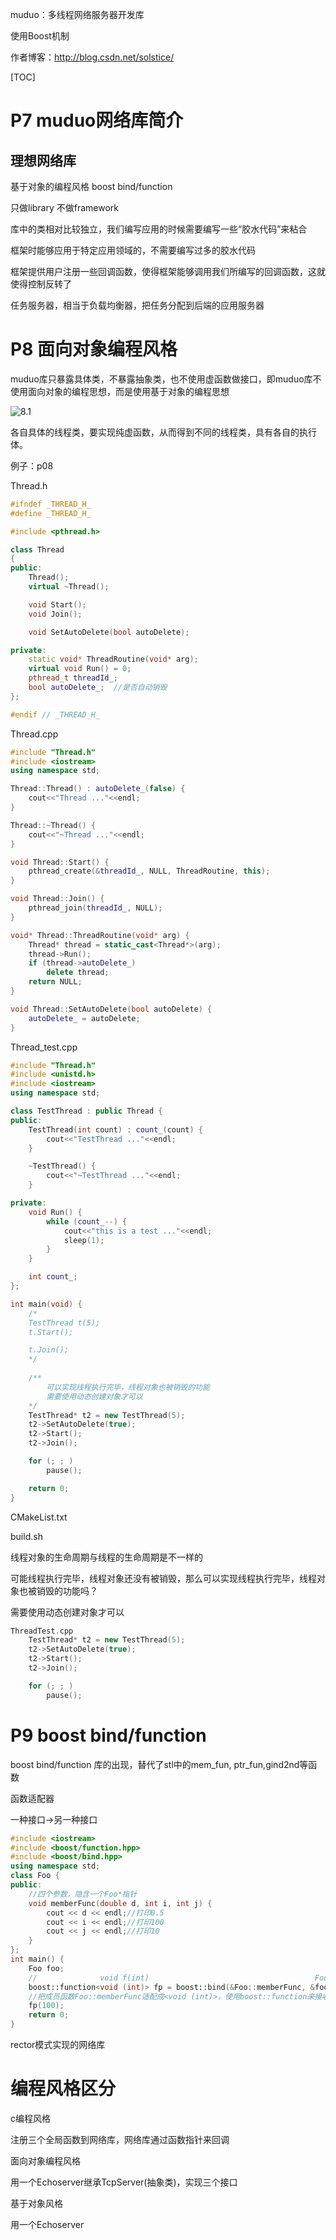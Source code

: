 muduo：多线程网络服务器开发库

使用Boost机制

作者博客：http://blog.csdn.net/solstice/

[TOC]



#  P7 muduo网络库简介

## 理想网络库

基于对象的编程风格   boost bind/function

只做library 不做framework

库中的类相对比较独立，我们编写应用的时候需要编写一些“胶水代码”来粘合

框架时能够应用于特定应用领域的，不需要编写过多的胶水代码

框架提供用户注册一些回调函数，使得框架能够调用我们所编写的回调函数，这就使得控制反转了

 

任务服务器，相当于负载均衡器，把任务分配到后端的应用服务器



# P8 面向对象编程风格

muduo库只暴露具体类，不暴露抽象类，也不使用虚函数做接口，即muduo库不使用面向对象的编程思想，而是使用基于对象的编程思想



![8.1](/home/erfenjiao/learn/大并发服务器架构/截图/P8/8.1.png)

各自具体的线程类，要实现纯虚函数，从而得到不同的线程类，具有各自的执行体。

例子：p08

Thread.h

```c++
#ifndef _THREAD_H_
#define _THREAD_H_

#include <pthread.h>

class Thread
{
public:
	Thread();
	virtual ~Thread();

	void Start();
	void Join();

	void SetAutoDelete(bool autoDelete);

private:
	static void* ThreadRoutine(void* arg);
	virtual void Run() = 0;
	pthread_t threadId_;
	bool autoDelete_;  //是否自动销毁
};

#endif // _THREAD_H_
```

Thread.cpp

```c++
#include "Thread.h"
#include <iostream>
using namespace std;

Thread::Thread() : autoDelete_(false) {
	cout<<"Thread ..."<<endl;
}

Thread::~Thread() {
	cout<<"~Thread ..."<<endl;
}

void Thread::Start() {
	pthread_create(&threadId_, NULL, ThreadRoutine, this);
}

void Thread::Join() {
	pthread_join(threadId_, NULL);
}

void* Thread::ThreadRoutine(void* arg) {
	Thread* thread = static_cast<Thread*>(arg);
	thread->Run();
	if (thread->autoDelete_)
		delete thread;
	return NULL;
}

void Thread::SetAutoDelete(bool autoDelete) {
	autoDelete_ = autoDelete;
}
```

Thread_test.cpp

```c++
#include "Thread.h"
#include <unistd.h>
#include <iostream>
using namespace std;

class TestThread : public Thread {
public:
	TestThread(int count) : count_(count) {
		cout<<"TestThread ..."<<endl;
	}

	~TestThread() {
		cout<<"~TestThread ..."<<endl;
	}

private:
	void Run() {
		while (count_--) {
			cout<<"this is a test ..."<<endl;
			sleep(1);
		}
	}

	int count_;
};

int main(void) {
	/*
	TestThread t(5);
	t.Start();

	t.Join();
	*/
	
	/**
		可以实现线程执行完毕，线程对象也被销毁的功能
		需要使用动态创建对象才可以
	*/
	TestThread* t2 = new TestThread(5);
	t2->SetAutoDelete(true);
	t2->Start();
	t2->Join();

	for (; ; )
		pause();

	return 0;
}
```



CMakeList.txt

build.sh



线程对象的生命周期与线程的生命周期是不一样的

可能线程执行完毕，线程对象还没有被销毁，那么可以实现线程执行完毕，线程对象也被销毁的功能吗？

需要使用动态创建对象才可以

```c++
ThreadTest.cpp
    TestThread* t2 = new TestThread(5);
	t2->SetAutoDelete(true);  
	t2->Start();
	t2->Join();

	for (; ; )
		pause();

```



# P9 boost bind/function

boost bind/function 库的出现，替代了stl中的mem_fun, ptr_fun,gind2nd等函数

函数适配器

一种接口->另一种接口

```c++
#include <iostream>
#include <boost/function.hpp>
#include <boost/bind.hpp>
using namespace std;
class Foo {
public:
    //四个参数，隐含一个Foo*指针
	void memberFunc(double d, int i, int j) {
		cout << d << endl;//打印0.5
		cout << i << endl;//打印100       
		cout << j << endl;//打印10
	}
};
int main() {
	Foo foo;
    //              void f(int)                                     Foo*      _:占位符
	boost::function<void (int)> fp = boost::bind(&Foo::memberFunc, &foo, 0.5, _1, 10);
	//把成员函数Foo::memberFunc适配成<void (int)>，使用boost::function来接收
    fp(100);
	return 0;
}

```



rector模式实现的网络库



# 编程风格区分

c编程风格

注册三个全局函数到网络库，网络库通过函数指针来回调

面向对象编程风格

用一个Echoserver继承TcpServer(抽象类)，实现三个接口

基于对象风格

用一个Echoserver



